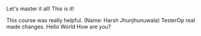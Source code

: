 Let's master it all!
This is it!

This course was really helpful. (Name: Harsh Jhunjhunuwala)
TesterOp real made changes.
Hello World
How are you?